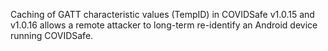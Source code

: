 Caching of GATT characteristic values (TempID) in COVIDSafe v1.0.15 and v1.0.16 allows a remote attacker to long-term re-identify an Android device running COVIDSafe.